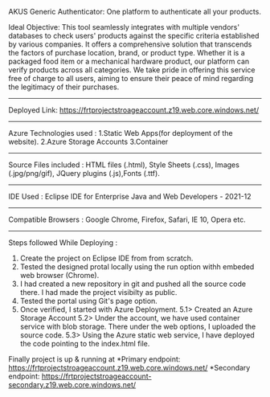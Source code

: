AKUS Generic Authenticator:
One platform to authenticate all your products.

Ideal Objective:
 This tool seamlessly integrates with multiple vendors' databases to check users' products against the specific criteria established by various companies. It offers a comprehensive solution that transcends the factors of purchase location, brand, or product type. Whether it is a packaged food item or a mechanical hardware product, our platform can verify products across all categories. We take pride in offering this service free of charge to all users, aiming to ensure their peace of mind regarding the legitimacy of their purchases. 
_______________________________________________________________________________________________________
Deployed Link: https://frtprojectstroageaccount.z19.web.core.windows.net/
_______________________________________________________________________________________________________
Azure Technologies used :
1.Static Web Apps(for deployment of the website).
2.Azure Storage Accounts
3.Container
_______________________________________________________________________________________________________
Source Files included : HTML files (.html), Style Sheets (.css), Images (.jpg/png/gif),
JQuery plugins (.js),Fonts (.ttf).
_______________________________________________________________________________________________________
IDE Used :
Eclipse IDE for Enterprise Java and Web Developers - 2021-12
_______________________________________________________________________________________________________
Compatible Browsers : Google Chrome, Firefox, Safari, IE 10, Opera etc.
_______________________________________________________________________________________________________

Steps followed While Deploying :
1. Create the project on Eclipse IDE from from scratch. 
2. Tested the designed protal locally using the run option withh embeded web browser (Chrome).
3. I had created a new repository in git and pushed all the source code there. I had made the project visibilty as public. 
4. Tested the portal using Git's page option. 
5. Once verified, I started with Azure Deployment.
5.1> Created an Azure Storage Account
5.2> Under the account, we have used container service with blob storage. There under the web options, I uploaded the source code. 
5.3> Using the Azure static web service, I have deployed the code pointing to the index.html file. 

Finally project is up & running at
*Primary endpoint: https://frtprojectstroageaccount.z19.web.core.windows.net/
*Secondary endpoint: https://frtprojectstroageaccount-secondary.z19.web.core.windows.net/
